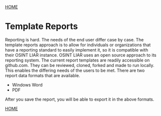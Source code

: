 <a href="/tutorials/">HOME</a>


# Template Reports

Reporting is hard. The needs of the end user differ case by case. The template reports approach is to allow
for individuals or organizations that have a reporting standard to easily implement it, so it is compatible with
their OSINT LIAR instance. OSINT LIAR uses an open source approach to its reporting system. The current report
templates are readily accessible on github.com. They can be reviewed, cloned, forked and made to run locally. This 
enables the differing needs of the users to be met. There are two report data formats that are available. 
- Windows Word
- PDF

After you save the report, you will be able to export it in the above formats. 

<a href="/tutorials/">HOME</a>
